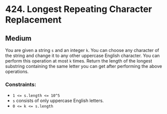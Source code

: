 # 424. Longest Repeating Character Replacement

## Medium

You are given a string `s` and an integer `k`. You can choose any character of the string and change it to any other
uppercase English character. You can perform this operation at most `k` times. Return the length of the longest
substring containing the same letter you can get after performing the above operations.

### Constraints:

- `1 <= s.length <= 10^5`
- `s` consists of only uppercase English letters.
- `0 <= k <= s.length`
